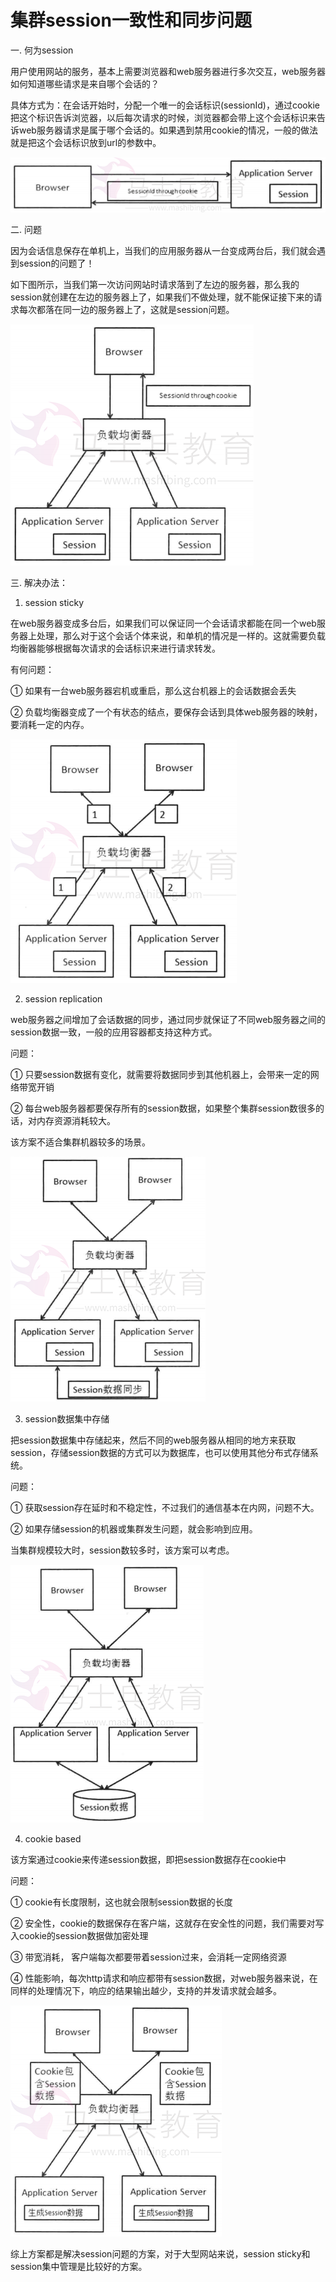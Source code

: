 # 集群session一致性和同步问题



一. 何为session

用户使用网站的服务，基本上需要浏览器和web服务器进行多次交互，web服务器如何知道哪些请求是来自哪个会话的？

具体方式为：在会话开始时，分配一个唯一的会话标识(sessionId)，通过cookie把这个标识告诉浏览器，以后每次请求的时候，浏览器都会带上这个会话标识来告诉web服务器请求是属于哪个会话的。如果遇到禁用cookie的情况，一般的做法就是把这个会话标识放到url的参数中。

![20150502102314738](Study/复习/02-BAT面试题汇总及详解(进大厂必看)/BAT面试题汇总及详解(进大厂必看)_子文档/集群session一致性和同步问题.assets/20150502102314738.png)



二. 问题

因为会话信息保存在单机上，当我们的应用服务器从一台变成两台后，我们就会遇到session的问题了！

如下图所示，当我们第一次访问网站时请求落到了左边的服务器，那么我的session就创建在左边的服务器上了，如果我们不做处理，就不能保证接下来的请求每次都落在同一边的服务器上了，这就是session问题。

![20150502103028762](Study/复习/02-BAT面试题汇总及详解(进大厂必看)/BAT面试题汇总及详解(进大厂必看)_子文档/集群session一致性和同步问题.assets/20150502103028762.png)



三. 解决办法：

1. session sticky

在web服务器变成多台后，如果我们可以保证同一个会话请求都能在同一个web服务器上处理，那么对于这个会话个体来说，和单机的情况是一样的。这就需要负载均衡器能够根据每次请求的会话标识来进行请求转发。

有何问题：

① 如果有一台web服务器宕机或重启，那么这台机器上的会话数据会丢失

② 负载均衡器变成了一个有状态的结点，要保存会话到具体web服务器的映射，要消耗一定的内存。



![20150502103137899](Study/复习/02-BAT面试题汇总及详解(进大厂必看)/BAT面试题汇总及详解(进大厂必看)_子文档/集群session一致性和同步问题.assets/20150502103137899.png)



2. session replication

web服务器之间增加了会话数据的同步，通过同步就保证了不同web服务器之间的session数据一致，一般的应用容器都支持这种方式。

问题：

① 只要session数据有变化，就需要将数据同步到其他机器上，会带来一定的网络带宽开销

② 每台web服务器都要保存所有的session数据，如果整个集群session数很多的话，对内存资源消耗较大。

该方案不适合集群机器较多的场景。

![20150502103142688](Study/复习/02-BAT面试题汇总及详解(进大厂必看)/BAT面试题汇总及详解(进大厂必看)_子文档/集群session一致性和同步问题.assets/20150502103142688.png)



3. session数据集中存储

把session数据集中存储起来，然后不同的web服务器从相同的地方来获取session，存储session数据的方式可以为数据库，也可以使用其他分布式存储系统。

问题：

① 获取session存在延时和不稳定性，不过我们的通信基本在内网，问题不大。

② 如果存储session的机器或集群发生问题，就会影响到应用。

当集群规模较大时，session数较多时，该方案可以考虑。

![20150502103042864](Study/复习/02-BAT面试题汇总及详解(进大厂必看)/BAT面试题汇总及详解(进大厂必看)_子文档/集群session一致性和同步问题.assets/20150502103042864.png)



4. cookie based

该方案通过cookie来传递session数据，即把session数据存在cookie中

问题：

① cookie有长度限制，这也就会限制session数据的长度

② 安全性，cookie的数据保存在客户端，这就存在安全性的问题，我们需要对写入cookie的session数据做加密处理

③ 带宽消耗， 客户端每次都要带着session过来，会消耗一定网络资源

④ 性能影响，每次http请求和响应都带有session数据，对web服务器来说，在同样的处理情况下，响应的结果输出越少，支持的并发请求就会越多。

![20150502103046795](Study/复习/02-BAT面试题汇总及详解(进大厂必看)/BAT面试题汇总及详解(进大厂必看)_子文档/集群session一致性和同步问题.assets/20150502103046795.png)



综上方案都是解决session问题的方案，对于大型网站来说，session sticky和session集中管理是比较好的方案。